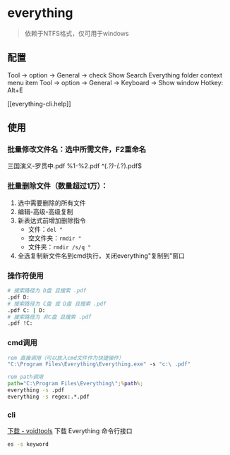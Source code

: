 # everything

> 依赖于NTFS格式，仅可用于windows

## 配置

Tool ->  option ->  General ->  check Show Search Everything folder context menu item
Tool ->  option ->  General -> Keyboard ->  Show window Hotkey: Alt+E

[[everything-cli.help]]

## 使用

### 批量修改文件名：选中所需文件，F2重命名

三国演义-罗贯中.pdf
%1-%2.pdf
^(.*?)-(.*?)\.pdf$

### 批量删除文件（数量超过1万）：

1. 选中需要删除的所有文件
2. 编辑-高级-高级复制
3. 新表达式前增加删除指令
   - 文件：`del "`
   - 空文件夹：`rmdir "`
   - 文件夹：`rmdir /s/q "`
4. 全选复制新文件名到cmd执行，关闭everything"复制到"窗口

### 操作符使用

```sh
# 搜索路径为 D盘 且搜索 .pdf
.pdf D: 
# 搜索路径为 C盘 或 D盘 且搜索 .pdf  
.pdf C: | D:
# 搜索路径为 非C盘 且搜索 .pdf
.pdf !C:
```

### cmd调用

```cmd
rem 直接调用（可以放入cmd文件作为快捷操作）
"C:\Program Files\Everything\Everything.exe" -s "c:\ .pdf"

rem path调用
path="C:\Program Files\Everything\";%path%;
everything -s .pdf
everything -s regex:.*.pdf
```

### cli

[下载 - voidtools](https://www.voidtools.com/zh-cn/downloads/)
下载 Everything 命令行接口

```cmd
es -s keyword
```